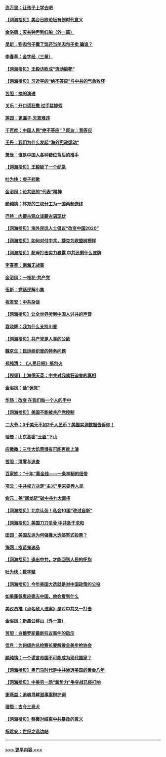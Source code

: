 #### [连万里：让孩子上学去吧](../pages/nsc993/n12385309.md?t=09080002) 
#### [【网海拾贝】美台日欧论坛有划时代意义](../pages/nsc993/n12385232.md?t=09080002) 
#### [金浴凤：灭共钟声到红船（外一篇）](../pages/nsc993/n12385154.md?t=09080002) 
#### [吴新：狗肉包子露了馅还当羊肉包子卖 骗谁？](../pages/nsc993/n12385133.md?t=09080002) 
#### [李春草：金字经（三章）](../pages/nsc993/n12383691.md?t=09080002) 
#### [【网海拾贝】王毅访欧成“流动箭靶”](../pages/nsc993/n12383338.md?t=09080002) 
#### [【网海拾贝】习近平的“绝不答应”与中共的气急败坏](../pages/nsc993/n12382819.md?t=09080002) 
#### [苦胆：摘的演进](../pages/nsc993/n12382619.md?t=09080002) 
#### [关乐：开口谎狂撒 过手猛掺假](../pages/nsc993/n12382604.md?t=09080002) 
#### [莲园：更漏子‧天意难违](../pages/nsc993/n12382598.md?t=09080002) 
#### [千百度：中国人民“绝不答应”？网友：我答应](../pages/nsc993/n12382024.md?t=09080002) 
#### [王丹：我们为什么发起“海外宪政运动”](../pages/nsc993/n12380286.md?t=09080002) 
#### [萧辰：谁是中国人各种错位背后的推手](../pages/nsc993/n12379800.md?t=09080002) 
#### [【网海拾贝】王毅破了一个纪录](../pages/nsc993/n12379251.md?t=09080002) 
#### [吐为快：庚子悲歌](../pages/nsc993/n12378821.md?t=09080002) 
#### [金浴凤：论共匪的“代表”精神](../pages/nsc993/n12377546.md?t=09080002) 
#### [颜纯钩：林郑的三权分工为一国两制送终](../pages/nsc993/n12377306.md?t=09080002) 
#### [巴特：内蒙古观众谈蒙古语现状](../pages/nsc993/n12376923.md?t=09080002) 
#### [【网海拾贝】海外民运人士倡议“改变中国2020”](../pages/nsc993/n12376682.md?t=09080002) 
#### [【网海拾贝】如何对付中共，捷克为欧盟树榜样](../pages/nsc993/n12374209.md?t=09080002) 
#### [【网海拾贝】航母打击实力暴露 中共还剩什么底牌](../pages/nsc993/n12371825.md?t=09080002) 
#### [李春草：南海无战事](../pages/nsc993/n12371159.md?t=09080002) 
#### [金浴凤：一枝花·共产党](../pages/nsc993/n12368757.md?t=09080002) 
#### [伍新：党话民解小集](../pages/nsc993/n12366907.md?t=09080002) 
#### [祝君安：中共杂谈](../pages/nsc993/n12366076.md?t=09080002) 
#### [【网海拾贝】让全世界听到中国人讨共的声音](../pages/nsc993/n12365569.md?t=09080002) 
#### [袁晓辉：我为什么支持川普](../pages/nsc993/n12362670.md?t=09080002) 
#### [【网海拾贝】共产党是人类的公敌](../pages/nsc993/n12363182.md?t=09080002) 
#### [魏京生：民运组织里的特务问题](../pages/nsc993/n12363010.md?t=09080002) 
#### [郑纯清： 《人民日报》纸包火](../pages/nsc993/n12362706.md?t=09080002) 
#### [【视频】上海倪天英：中共对我疯狂迫害的真相](../pages/nsc993/n12356341.md?t=09080002) 
#### [金浴凤：话“保党”](../pages/nsc993/n12361867.md?t=09080002) 
#### [华旸：改变 在我们每一个人的手中](../pages/nsc993/n12361774.md?t=09080002) 
#### [【网海拾贝】美国不能被共产党控制](../pages/nsc993/n12360271.md?t=09080002) 
#### [二大爷：3千美元不如2千人民币？美国实测数据告诉你！](../pages/nsc993/n12358563.md?t=09080002) 
#### [理悟：山东高密“土匪”下山](../pages/nsc993/n12358535.md?t=09080002) 
#### [应微微：三年大饥荒很有可能再度上演](../pages/nsc993/n12358523.md?t=09080002) 
#### [苦胆：清零与追查](../pages/nsc993/n12358501.md?t=09080002) 
#### [百家姓：“十年”黄金线——一条神秘的纽带](../pages/nsc993/n12358319.md?t=09080002) 
#### [项云：中共权力决定“主义”用来耍弄人民](../pages/nsc993/n12358172.md?t=09080002) 
#### [俞元：美“屠龙斩”破中共九大毒招](../pages/nsc993/n12357822.md?t=09080002) 
#### [【网海拾贝】北京认怂！私会10国“改过自新”](../pages/nsc993/n12357784.md?t=09080002) 
#### [【网海拾贝】美国刀刀见骨 中共急于求和](../pages/nsc993/n12355511.md?t=09080002) 
#### [田园：美国左派为何强推大选邮寄式投票？](../pages/nsc993/n12352963.md?t=09080002) 
#### [海网：疫苗鬼速品](../pages/nsc993/n12354438.md?t=09080002) 
#### [【网海拾贝】退出中共，才能回到人民的怀抱](../pages/nsc993/n12352634.md?t=09080002) 
#### [吐为快：数字赋](../pages/nsc993/n12352317.md?t=09080002) 
#### [【网海拾贝】今年美国大选就是对中国政策的公投](../pages/nsc993/n12350973.md?t=09080002) 
#### [如果蓬佩奥应邀去中国，他会看到什么](../pages/nsc993/n12350945.md?t=09080002) 
#### [美议员推《点名敌人法案》是对中共又一打击](../pages/nsc993/n12350765.md?t=09080002) 
#### [金浴凤：新愚公移山（外一篇）](../pages/nsc993/n12350253.md?t=09080002) 
#### [苦胆：白俄罗斯最新抗议事件的启示](../pages/nsc993/n12349989.md?t=09080002) 
#### [佳月：为何纽约总检察长要解散全美步枪协会](../pages/nsc993/n12349939.md?t=09080002) 
#### [颜纯钩：一个谎言帝国不可能成为现代国家？](../pages/nsc993/n12349898.md?t=09080002) 
#### [【网海拾贝】奥巴马时代是中共渗透美国的黄金八年](../pages/nsc993/n12349284.md?t=09080002) 
#### [【网海拾贝】中美另一场“新势力”争夺战已经打响](../pages/nsc993/n12346998.md?t=09080002) 
#### [谢燕益：追魂寻衅滋事案辩护词](../pages/nsc993/n12346892.md?t=09080002) 
#### [理悟：古今三恶犬](../pages/nsc993/n12345190.md?t=09080002) 
#### [【网海拾贝】蔡霞对结束中共暴政的意义](../pages/nsc993/n12344263.md?t=09080002) 
#### [祝君安：世纪之选边站](../pages/nsc993/n12342382.md?t=09080002) 

----
#### [ >>> 更早内容 <<< ](../indexes/nsc993-earlier.md)
